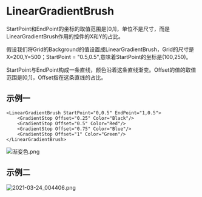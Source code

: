 # LinearGradientBrush

StartPoint和EndPoint的坐标的取值范围是[0,1]，单位不是尺寸，而是LinearGradientBrush作用的控件的X和Y的占比。

假设我们将Grid的Background的值设置成LinearGradientBrush，Grid的尺寸是X=200,Y=500；StartPoint = "0.5,0.5",意味着StartPoint的坐标是(100,250)。

StartPoint与EndPoint构成一条直线，颜色沿着这条直线渐变。Offset的值的取值范围是[0,1]，Offset指在这条直线的占比。

## 示例一

```xaml
<LinearGradientBrush StartPoint="0,0.5" EndPoint="1,0.5">
    <GradientStop Offset="0.25" Color="Black"/>
    <GradientStop Offset="0.5" Color="Red"/>
    <GradientStop Offset="0.75" Color="Blue"/>
    <GradientStop Offset="1" Color="Green"/>
</LinearGradientBrush>
```

![渐变色.png](https://i.loli.net/2021/03/24/C7ZtnhrjWI51TBz.png)

## 示例二

![2021-03-24_004406.png](https://i.loli.net/2021/03/24/VqUw7TBnyv59sct.png)
